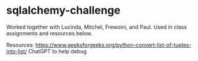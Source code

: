 # sqlalchemy-challenge

Worked together with Lucinda, Mitchel, Frewoini, and Paul. Used in class assignments and resources below. 

Resources:
https://www.geeksforgeeks.org/python-convert-list-of-tuples-into-list/
ChatGPT to help debug
